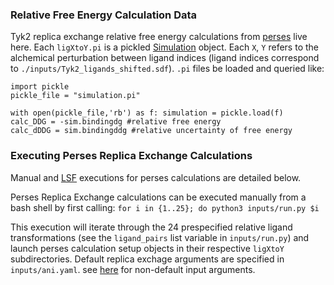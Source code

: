 ### Relative Free Energy Calculation Data
Tyk2 replica exchange relative free energy calculations from [perses](https://github.com/choderalab/perses) live here. Each `ligXtoY.pi` is a pickled [Simulation](https://github.com/choderalab/perses/blob/85aa6af259db816f46e99e9272c0ff918e808bd2/perses/analysis/load_simulations.py#L13) object. Each `X`, `Y` refers to the alchemical perturbation between ligand indices (ligand indices correspond to `./inputs/Tyk2_ligands_shifted.sdf`). 
`.pi` files be loaded and queried like:
```
import pickle
pickle_file = "simulation.pi"

with open(pickle_file,'rb') as f: simulation = pickle.load(f)
calc_DDG = -sim.bindingdg #relative free energy
calc_dDDG = sim.bindingddg #relative uncertainty of free energy
```

### Executing Perses Replica Exchange Calculations
Manual and [LSF](https://www.ibm.com/support/knowledgecenter/en/SSWRJV_10.1.0/lsf_users_guide/clusters_jobs_about.html) executions for perses calculations are detailed below.

Perses Replica Exchange calculations can be executed manually from a bash shell by first calling:
`for i in {1..25}; do python3 inputs/run.py $i`

This execution will iterate through the 24 prespecified relative ligand transformations (see the `ligand_pairs` list variable in `inputs/run.py`) and launch perses calculation setup objects in their respective `ligXtoY` subdirectories. Default replica exchage arguments are specified in `inputs/ani.yaml`. see [here](https://github.com/choderalab/perses/blob/85aa6af259db816f46e99e9272c0ff918e808bd2/perses/app/setup_relative_calculation.py#L47) for non-default input arguments.


